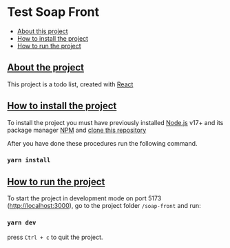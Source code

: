 # Test Soap Front <a name="list"/>

- [About this project](#about)
- [How to install the project](#installation)
- [How to run the project](#exec)

## [About the project <a name="about"/>](#list)

This project is a todo list, created with [React](https://github.com/facebook/create-react-app)

## [How to install the project <a name="installation"/>](#list)

To install the project you must have previously installed [Node.js](https://nodejs.org/en/) v17+ and its package manager [NPM](https://nodejs.org/en/) and [clone this repository](https://github.com/gutembergsa/soap-front)

After you have done these procedures run the following command.

### `yarn install`

## [How to run the project <a name="exec"/>](#list)

To start the project in development mode on port 5173 ([http://localhost:3000](http://localhost:3000)), go to the project folder `/soap-front` and run:

### `yarn dev`

press `Ctrl + c` to quit the project.
